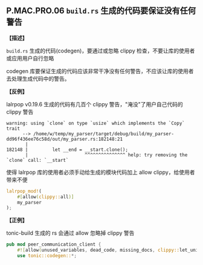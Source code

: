 ## P.MAC.PRO.06 `build.rs` 生成的代码要保证没有任何警告

**【描述】**

`build.rs` 生成的代码(codegen)，要通过或忽略 clippy 检查，不要让库的使用者或应用用户自行忽略

codegen 库要保证生成的代码应该非常干净没有任何警告，不应该让库的使用者去处理生成代码中的警告。

**【反例】**

lalrpop v0.19.6 生成的代码有几百个 clippy 警告，"淹没"了用户自己代码的 clippy 警告

```
warning: using `clone` on type `usize` which implements the `Copy` trait
      --> /home/w/temp/my_parser/target/debug/build/my_parser-dd96f436ee76c58d/out/my_parser.rs:182148:21
       |
182148 |         let __end = __start.clone();
       |                     ^^^^^^^^^^^^^^^ help: try removing the `clone` call: `__start`
```

使得 lalrpop 库的使用者必须手动给生成的模块代码加上 allow clippy，给使用者带来不便

```rust
lalrpop_mod!(
    #[allow(clippy::all)]
    my_parser
);
```

**【正例】**

tonic-build 生成的 rs 会通过 allow 忽略掉 clippy 警告

```rust
pub mod peer_communication_client {
    #![allow(unused_variables, dead_code, missing_docs, clippy::let_unit_value)]
    use tonic::codegen::*;
```
